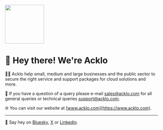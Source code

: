 [<img width="128" src="https://www.acklo.com/wp-content/themes/acklo/static/images/acklo-logo-transparent-blue.png">](https://www.acklo.com)

# 👋 Hey there! We're Acklo

🙋‍♀️ Acklo help small, medium and large businesses and the public sector to secure the right service and support packages for cloud solutions and more.

📧 If you have a question of a query please e-mail sales@acklo.com for all general queries or technical queries support@acklo.com.

🌐 You can visit our website at [www.acklo.com](https://www.acklo.com).
_____

🙋 Say hey on [Bluesky](https://bsky.app/profile/acklo.com), [X](https://x.com/acklocloud) or [Linkedin](https://www.linkedin.com/company/102021257/).
